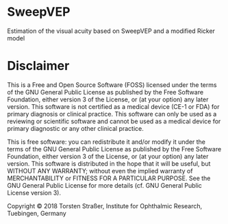 # SweepVEP
Estimation of the visual acuity based on SweepVEP and a modified Ricker model


# Disclaimer

This is a Free and Open Source Software (FOSS) licensed under the terms of the GNU General Public License as published by the Free Software Foundation, either version 3 of the License, or (at your option) any later version. This software is not certified as a medical device (CE-1 or FDA) for primary diagnosis or clinical practice. This software can only be used as a reviewing or scientific software and cannot be used as a medical device for primary diagnostic or any other clinical practice.

This is free software: you can redistribute it and/or modify it under the terms of the GNU General Public License as published by the Free Software Foundation, either version 3 of the License, or (at your option) any later version. This software is distributed in the hope that it will be useful, but WITHOUT ANY WARRANTY; without even the implied warranty of MERCHANTABILITY or FITNESS FOR A PARTICULAR PURPOSE. See the GNU General Public License for more details (cf. GNU General Public License version 3).

Copyright © 2018 Torsten Straßer, Institute for Ophthalmic Research, Tuebingen, Germany
